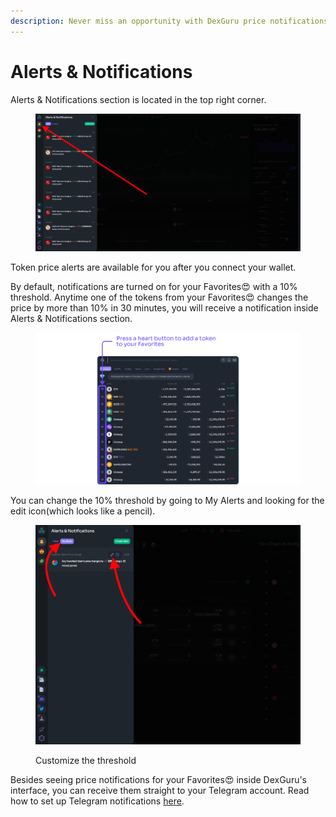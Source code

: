 ```yaml
---
description: Never miss an opportunity with DexGuru price notifications
---
```


# Alerts & Notifications

Alerts & Notifications section is located in the top right corner.&#x20;

<figure><img src="../../.gitbook/assets/image (5).png" alt=""><figcaption></figcaption></figure>

Token price alerts are available for you after you connect your wallet.&#x20;

By default, notifications are turned on for your Favorites😍 with a 10% threshold. Anytime one of the tokens from your Favorites😍 changes the price by more than 10% in 30 minutes, you will receive a notification inside Alerts & Notifications section.

<figure><img src="../../.gitbook/assets/image (24).png" alt=""><figcaption></figcaption></figure>

You can change the 10% threshold by going to My Alerts and looking for the edit icon(which looks like a pencil).&#x20;

<figure><img src="../../.gitbook/assets/Screen Shot 2022-10-04 at 2.57.41 PM.png" alt=""><figcaption><p>Customize the threshold</p></figcaption></figure>

Besides seeing price notifications for your Favorites😍 inside DexGuru's interface, you can receive them straight to your Telegram account. Read how to set up Telegram notifications [here](../how-to/enable-price-alerts.md).&#x20;
